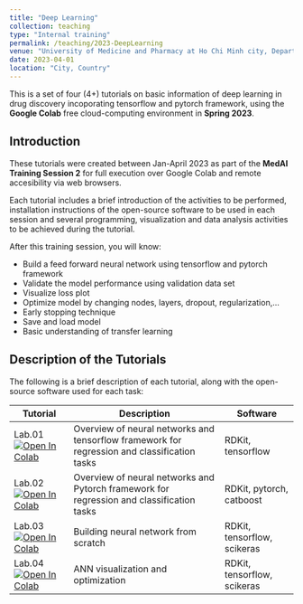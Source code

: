 ```yaml
---
title: "Deep Learning"
collection: teaching
type: "Internal training"
permalink: /teaching/2023-DeepLearning
venue: "University of Medicine and Pharmacy at Ho Chi Minh city, Department of Organic Chemistry"
date: 2023-04-01
location: "City, Country"
---
```

This is a set of four (4+) tutorials on basic information of deep learning in drug discovery incoporating tensorflow and pytorch framework, using the **Google Colab** free cloud-computing environment in **Spring 2023**.


## Introduction

These tutorials were created between Jan-April 2023 as part of the **MedAI Training Session 2** for full execution over Google Colab and remote accesibility via web browsers.

Each tutorial includes a brief introduction of the activities to be performed, installation instructions of the open-source software to be used in each session and several programming, visualization and data analysis activities to be achieved during the tutorial. 

After this training session, you will know:
- Build a feed forward neural network using tensorflow and pytorch framework
- Validate the model performance using validation data set
- Visualize loss plot
- Optimize model by changing nodes, layers, dropout, regularization,...
- Early stopping technique
- Save and load model
- Basic understanding of transfer learning

## Description of the Tutorials

The following is a brief description of each tutorial, along with the open-source software used for each task:

| Tutorial | Description                           | Software                                                        |
|--------|-------------------------------------------------------------------------------------|-------------------------------------------------------------------------------------------------------------|
| Lab.01 [![Open In Colab](https://colab.research.google.com/assets/colab-badge.svg)](https://colab.research.google.com/github/TieuLongPhan/TieuLongPhan.github.io/blob/master/_teaching/Material/Deep%20Learning/lab01-Overview%20ANN%20tensorflow.ipynb) | Overview of neural networks and tensorflow framework for regression and classification tasks                         |    RDKit, tensorflow                                                                                                      |
| Lab.02 [![Open In Colab](https://colab.research.google.com/assets/colab-badge.svg)](https://colab.research.google.com/github/TieuLongPhan/TieuLongPhan.github.io/blob/master/_teaching/Material/Deep%20Learning/lab02-%20Overview%20ANN%20Pytorch.ipynb) |Overview of neural networks and Pytorch framework for regression and classification tasks        | RDKit,  pytorch, catboost |
| Lab.03 [![Open In Colab](https://colab.research.google.com/assets/colab-badge.svg)](https://colab.research.google.com/github/TieuLongPhan/TieuLongPhan.github.io/blob/master/_teaching/Material/Deep%20Learning/lab03-ANN-tensorflow.ipynb) | Building neural network from scratch                                      | RDKit, tensorflow, scikeras                                    |
| Lab.04 [![Open In Colab](https://colab.research.google.com/assets/colab-badge.svg)](https://colab.research.google.com/github/TieuLongPhan/TieuLongPhan.github.io/blob/master/_teaching/Material/Deep%20Learning/lab04-ANN-visualization-save.ipynb) | ANN visualization and optimization                                      | RDKit, tensorflow, scikeras                                    |

